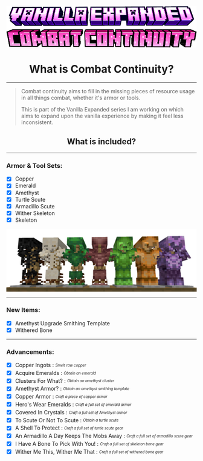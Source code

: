 <div align="center">
  <img align="center" src="combat_continuity.png" alt="Vanilla Expanded x Combat Continuity Logo"/>
</div>

# <h1 align="center"> What is Combat Continuity? </h1>

---

>Combat continuity aims to fill in the missing pieces of resource usage in all things combat, whether it's armor or tools.
> 
> This is part of the Vanilla Expanded series I am working on which aims to expand upon the vanilla experience by making it feel less inconsistent.

<h2 align="center"> What is included? </h2>

---

### Armor & Tool Sets:
- [x] Copper
- [x] Emerald
- [x] Amethyst
- [x] Turtle Scute
- [x] Armadillo Scute
- [x] Wither Skeleton 
- [x] Skeleton

<div align="center">
  <img align="center" src="ArmorCollage.png" alt="Vanilla Expanded x Combat Continuity Armor"/>
</div>

---

### New Items:
- [x] Amethyst Upgrade Smithing Template
- [x] Withered Bone

---

### Advancements:
- [x] Copper Ingots : *<sub><sup> Smelt raw copper</sup></sub>*
- [x] Acquire Emeralds : *<sub><sup> Obtain an emerald</sup></sub>*
- [x] Clusters For What? : *<sub><sup> Obtain an amethyst cluster</sup></sub>*
- [x] Amethyst Armor? : *<sub><sup> Obtain an amethyst smithing template</sup></sub>*
- [x] Copper Armor : *<sub><sup> Craft a piece of copper armor</sup></sub>*
- [x] Hero's Wear Emeralds : *<sub><sup> Craft a full set of emerald armor</sup></sub>*
- [x] Covered In Crystals : *<sub><sup> Craft a full set of Amethyst armor</sup></sub>*
- [x] To Scute Or Not To Scute : *<sub><sup> Obtain a turtle scute</sup></sub>*
- [x] A Shell To Protect : *<sub><sup> Craft a full set of turtle scute gear</sup></sub>*
- [x] An Armadillo A Day Keeps The Mobs Away : *<sub><sup> Craft a full set of armadillo scute gear</sup></sub>*
- [x] I Have A Bone To Pick With You! : *<sub><sup> Craft a full set of skeleton bone gear</sup></sub>*
- [x] Wither Me This, Wither Me That : *<sub><sup> Craft a full set of withered bone gear</sup></sub>*
